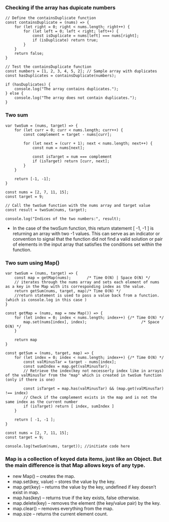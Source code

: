 ### Checking if the array has dupicate numbers
```
// Define the containsDuplicate function
const containsDuplicate = (nums) => {
    for (let right = 0; right < nums.length; right++) {
        for (let left = 0; left < right; left++) {
            const isDuplicate = nums[left] === nums[right];
            if (isDuplicate) return true;
        }
    }
    return false;
}

// Test the containsDuplicate function
const numbers = [1, 2, 3, 4, 5, 2]; // Sample array with duplicates
const hasDuplicates = containsDuplicate(numbers);

if (hasDuplicates) {
    console.log("The array contains duplicates.");
} else {
    console.log("The array does not contain duplicates.");
}
```
### Two sum
```
var twoSum = (nums, target) => {
    for (let curr = 0; curr < nums.length; curr++) {
        const complement = target - nums[curr];

        for (let next = (curr + 1); next < nums.length; next++) {
            const num = nums[next];

            const isTarget = num === complement
            if (isTarget) return [curr, next];
        }
    }

    return [-1, -1];
}

const nums = [2, 7, 11, 15];
const target = 9;

// Call the twoSum function with the nums array and target value
const result = twoSum(nums, target);

console.log("Indices of the two numbers:", result);

```
* In the case of the twoSum function, this return statement [ -1, -1 ] is returning an array with two -1 values. This can serve as an indicator or convention to signal that the function did not find a valid solution or pair of elements in the input array that satisfies the conditions set within the function.
### Two sum using Map()
```
var twoSum = (nums, target) => {
    const map = getMap(nums);       /* Time O(N) | Space O(N) */
    // iterates through the nums array and sets each element of nums as a key in the Map with its corresponding index as the value.
    return getSum(nums, target, map)/* Time O(N) */
    //return statement is used to pass a value back from a function.(which is console.log in this case )
}

const getMap = (nums, map = new Map()) => {
    for (let index = 0; index < nums.length; index++) {/* Time O(N) */
        map.set(nums[index], index);                        /* Space O(N) */
    }

    return map
}

const getSum = (nums, target, map) => {
    for (let index = 0; index < nums.length; index++) {/* Time O(N) */
        const valMinusTar = target - nums[index];
        const sumIndex = map.get(valMinusTar);
        // Retrieve the index(key not necesserly index like in arrays) of the valMinusTar from the "map" which is created in twoSum function (only if there is one)

        const isTarget = map.has(valMinusTar) && (map.get(valMinusTar) !== index)
        // Check if the complement exists in the map and is not the same index as the current number
        if (isTarget) return [ index, sumIndex ]
    }

    return [ -1, -1 ];
}

const nums = [2, 7, 11, 15];
const target = 9;

console.log(twoSum(nums, target)); //initiate code here

```
### Map is a collection of keyed data items, just like an Object. But the main difference is that Map allows keys of any type.
* new Map() – creates the map.
* map.set(key, value) – stores the value by the key.
* map.get(key) – returns the value by the key, undefined if key doesn’t exist in map.
* map.has(key) – returns true if the key exists, false otherwise.
* map.delete(key) – removes the element (the key/value pair) by the key.
* map.clear() – removes everything from the map.
* map.size – returns the current element count.
